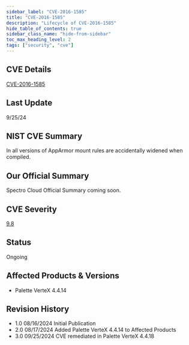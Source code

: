 ```yaml
---
sidebar_label: "CVE-2016-1585"
title: "CVE-2016-1585"
description: "Lifecycle of CVE-2016-1585"
hide_table_of_contents: true
sidebar_class_name: "hide-from-sidebar"
toc_max_heading_level: 2
tags: ["security", "cve"]
---
```


## CVE Details

[CVE-2016-1585](https://nvd.nist.gov/vuln/detail/CVE-2016-1585)

## Last Update

9/25/24

## NIST CVE Summary

In all versions of AppArmor mount rules are accidentally widened when compiled.

## Our Official Summary

Spectro Cloud Official Summary coming soon.

## CVE Severity

[9.8](https://nvd.nist.gov/vuln/detail/CVE-2016-1585)

## Status

Ongoing

## Affected Products & Versions

- Palette VerteX 4.4.14

## Revision History

- 1.0 08/16/2024 Initial Publication
- 2.0 08/17/2024 Added Palette VerteX 4.4.14 to Affected Products
- 3.0 09/25/2024 CVE remediated in Palette VerteX 4.4.18

